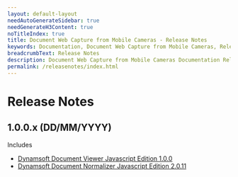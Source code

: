 ```yaml
---
layout: default-layout
needAutoGenerateSidebar: true
needGenerateH3Content: true
noTitleIndex: true
title: Document Web Capture from Mobile Cameras - Release Notes
keywords: Documentation, Document Web Capture from Mobile Cameras, Release Notes
breadcrumbText: Release Notes
description: Document Web Capture from Mobile Cameras Documentation Release Notes
permalink: /releasenotes/index.html
---
```


# Release Notes

## 1.0.0.x (DD/MM/YYYY)

Includes

- [Dynamsoft Document Viewer Javascript Edition 1.0.0](https://www.dynamsoft.com/document-viewer/docs/releasenotes/index.html)
- [Dynamsoft Document Normalizer Javascript Edition 2.0.11](https://www.dynamsoft.com/document-normalizer/docs/web/programming/javascript/release-notes/javascript-2.html#2011-08242023)